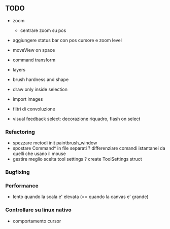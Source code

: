 ## TODO

- zoom
    - centrare zoom su pos

- aggiungere status bar con pos cursore e zoom level


- moveView on space

+ command transform

+ layers
+ brush hardness and shape

+ draw only inside selection
+ import images

+ filtri di convoluzione
+ visual feedback select: decorazione riquadro, flash on select



### Refactoring
- spezzare metodi init paintbrush_window
- spostare Command* in file separati
? differenziare comandi istantanei da quelli che usano il mouse
- gestire meglio scelta tool settings
? create ToolSettings struct


### Bugfixing

### Performance
- lento quando la scala e' elevata (== quando la canvas e' grande)

### Controllare su linux nativo
- comportamento cursor 
